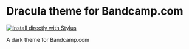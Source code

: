 # Dracula theme for Bandcamp.com

[![Install directly with Stylus](https://img.shields.io/badge/Install%20directly%20with-Stylus-238b8b.svg)](https://github.com/eros404/dracula-bandcamp/raw/main/style.user.css)

A dark theme for Bandcamp.com
